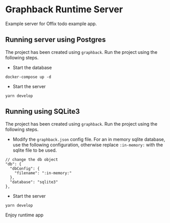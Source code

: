 # Graphback Runtime Server

Example server for Offix todo example app.

## Running server using Postgres

The project has been created using `graphback`. Run the project using the following steps. 
- Start the database
```
docker-compose up -d
```

- Start the server
```
yarn develop
```

## Running using SQLite3

The project has been created using `graphback`. Run the project using the following steps. 
- Modify the `graphback.json` config file. For an in memory sqlite database, use the following configuration, otherwise replace `:in-memory:` with the sqlite file to be used.
```
// change the db object
"db": {
  "dbConfig": {
    "filename": ":in-memory:"
  },
  "database": "sqlite3"
},
```

- Start the server
```
yarn develop
```

Enjoy runtime app